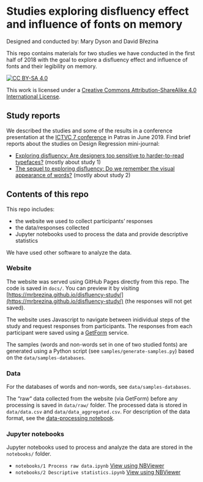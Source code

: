 # Studies exploring disfluency effect and influence of fonts on memory

Designed and conducted by: Mary Dyson and David Březina

This repo contains materials for two studies we have conducted in the first half of 2018 with the goal to explore a disfluency effect and influence of fonts and their legibility on memory.

[![CC BY-SA 4.0][cc-by-sa-shield]][cc-by-sa]

This work is licensed under a
[Creative Commons Attribution-ShareAlike 4.0 International License][cc-by-sa].

[cc-by-sa]: http://creativecommons.org/licenses/by-sa/4.0/
[cc-by-sa-shield]: https://img.shields.io/badge/License-CC%20BY--SA%204.0-lightgrey.svg

## Study reports

We described the studies and some of the results in a conference presentation at the [ICTVC 7 conference](https://ictvc.org/2019/en/) in Patras in June 2019. Find brief reports about the studies on Design Regression mini-journal:

- [Exploring disfluency: Are designers too sensitive to harder-to-read typefaces?](http://www.designregression.com/report/exploring-disfluency-are-designers-too-sensitive-to-harder-to-read-typefaces) (mostly about study 1)
- [The sequel to exploring disfluency: Do we remember the visual appearance of words?](https://designregression.com/research/the-sequel-to-exploring-disfluency-do-we-remember-the-visual-appearance-of-words) (mostly about study 2)

## Contents of this repo

This repo includes:

- the website we used to collect participants’ responses
- the data/responses collected
- Jupyter notebooks used to process the data and provide descriptive statistics

We have used other software to analyze the data.

### Website

The website was served using GitHub Pages directly from this repo. The code is saved in `docs/`. You can preview it by visiting [https://mrbrezina.github.io/disfluency-study/](https://mrbrezina.github.io/disfluency-study/) (the responses will not get saved).

The website uses Javascript to navigate between inidividual steps of the study and request responses from participants. The responses from each participant were saved using a [GetForm](https://getform.io) service.

The samples (words and non-words set in one of two studied fonts) are generated using a Python script (see `samples/generate-samples.py`) based on the `data/samples-databases`.

### Data

For the databases of words and non-words, see `data/samples-databases`.

The “raw“ data collected from the website (via GetForm) before any processing is saved in `data/raw/` folder. The processed data is stored in `data/data.csv` and `data/data_aggregated.csv`. For description of the data format, see the [data-processing notebook](https://nbviewer.jupyter.org/github/MrBrezina/disfluency-study/blob/master/notebooks/1%20Process%20raw%20data.ipynb).

### Jupyter notebooks

Jupyter notebooks used to process and analyze the data are stored in the `notebooks/` folder.

- `notebooks/1 Process raw data.ipynb` [View using NBViewer](https://nbviewer.jupyter.org/github/MrBrezina/disfluency-study/blob/master/notebooks/1%20Process%20raw%20data.ipynb)
- `notebooks/2 Descriptive statistics.ipynb` [View using NBViewer](https://nbviewer.jupyter.org/github/MrBrezina/disfluency-study/blob/master/notebooks/2%20Descriptive%20statistics.ipynb)

